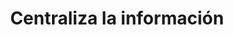 ---
id: 6
icon: google-circles-extended-icon
title: Centraliza la información
description: Genera reportes o exporta los datos de tus aplicaciones en forma de planillas excel, archivos pdf o imágenes.
---